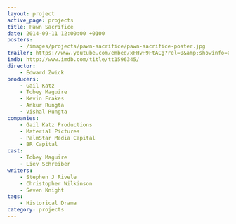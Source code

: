 ```yaml
---
layout: project
active_page: projects
title: Pawn Sacrifice
date: 2014-09-11 12:00:00 +0100
posters:
    - /images/projects/pawn-sacrifice/pawn-sacrifice-poster.jpg
trailer: https://www.youtube.com/embed/xFHvH9FtACg?rel=0&amp;showinfo=0
imdb: http://www.imdb.com/title/tt1596345/
director:
    - Edward Zwick
producers:
    - Gail Katz
    - Tobey Maguire
    - Kevin Frakes
    - Ankur Rungta
    - Vishal Rungta
companies:
    - Gail Katz Productions
    - Material Pictures
    - PalmStar Media Capital
    - BR Capital
cast:
    - Tobey Maguire
    - Liev Schreiber
writers:
    - Stephen J Rivele
    - Christopher Wilkinson
    - Seven Knight
tags:
    - Historical Drama
category: projects
---
```

